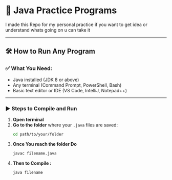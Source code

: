 # 📘 Java Practice Programs
I made this Repo for my personal practice if you want to get idea
or understand whats going on u can take it 

---

## 🛠️ How to Run Any Program

### ✅ What You Need:
- Java installed (JDK 8 or above)
- Any terminal (Command Prompt, PowerShell, Bash)
- Basic text editor or IDE (VS Code, IntelliJ, Notepad++)

---

### ▶️ Steps to Compile and Run

1. **Open terminal**  
2. **Go to the folder** where your `.java` files are saved:
   ```bash
   cd path/to/your/folder
3. **Once You reach the folder Do**
      ```bash
   javac filename.java
4. **Then to Compile :**
   ```bash
   java filename
   
